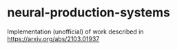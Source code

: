 # neural-production-systems
Implementation (unofficial) of work described in https://arxiv.org/abs/2103.01937
